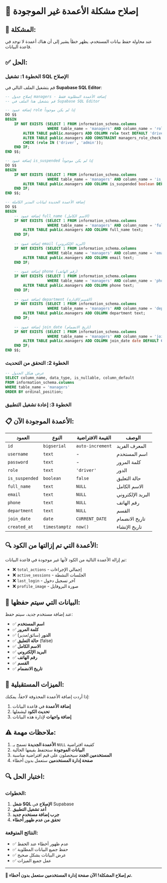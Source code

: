 # 🔧 **إصلاح مشكلة الأعمدة غير الموجودة**

## 🚨 **المشكلة:**
عند محاولة حفظ بيانات المستخدم، يظهر خطأ يشير إلى أن هناك أعمدة لا توجد في قاعدة البيانات.

## ✅ **الحل:**

### **الخطوة 1: تشغيل SQL الإصلاح**
قم بتشغيل الملف التالي في **Supabase SQL Editor**:

```sql
-- إصلاح جدول managers - إضافة الأعمدة المطلوبة فقط
-- قم بتشغيل هذا الملف في Supabase SQL Editor

-- إضافة عمود role إذا لم يكن موجوداً
DO $$ 
BEGIN
    IF NOT EXISTS (SELECT 1 FROM information_schema.columns 
                   WHERE table_name = 'managers' AND column_name = 'role') THEN
        ALTER TABLE public.managers ADD COLUMN role text DEFAULT 'driver';
        ALTER TABLE public.managers ADD CONSTRAINT managers_role_check 
        CHECK (role IN ('driver', 'admin'));
    END IF;
END $$;

-- إضافة عمود is_suspended إذا لم يكن موجوداً
DO $$ 
BEGIN
    IF NOT EXISTS (SELECT 1 FROM information_schema.columns 
                   WHERE table_name = 'managers' AND column_name = 'is_suspended') THEN
        ALTER TABLE public.managers ADD COLUMN is_suspended boolean DEFAULT false;
    END IF;
END $$;

-- إضافة الأعمدة الجديدة لبيانات المدير الكاملة
DO $$ 
BEGIN
    -- إضافة عمود full_name (الاسم الكامل)
    IF NOT EXISTS (SELECT 1 FROM information_schema.columns 
                   WHERE table_name = 'managers' AND column_name = 'full_name') THEN
        ALTER TABLE public.managers ADD COLUMN full_name text;
    END IF;
    
    -- إضافة عمود email (البريد الإلكتروني)
    IF NOT EXISTS (SELECT 1 FROM information_schema.columns 
                   WHERE table_name = 'managers' AND column_name = 'email') THEN
        ALTER TABLE public.managers ADD COLUMN email text;
    END IF;
    
    -- إضافة عمود phone (رقم الهاتف)
    IF NOT EXISTS (SELECT 1 FROM information_schema.columns 
                   WHERE table_name = 'managers' AND column_name = 'phone') THEN
        ALTER TABLE public.managers ADD COLUMN phone text;
    END IF;
    
    -- إضافة عمود department (القسم/الإدارة)
    IF NOT EXISTS (SELECT 1 FROM information_schema.columns 
                   WHERE table_name = 'managers' AND column_name = 'department') THEN
        ALTER TABLE public.managers ADD COLUMN department text;
    END IF;
    
    -- إضافة عمود join_date (تاريخ الانضمام)
    IF NOT EXISTS (SELECT 1 FROM information_schema.columns 
                   WHERE table_name = 'managers' AND column_name = 'join_date') THEN
        ALTER TABLE public.managers ADD COLUMN join_date date DEFAULT CURRENT_DATE;
    END IF;
END $$;
```

### **الخطوة 2: التحقق من التحديث**
```sql
-- عرض هيكل الجدول
SELECT column_name, data_type, is_nullable, column_default
FROM information_schema.columns 
WHERE table_name = 'managers' 
ORDER BY ordinal_position;
```

### **الخطوة 3: إعادة تشغيل التطبيق**

## 📋 **الأعمدة الموجودة الآن:**

| العمود | النوع | القيمة الافتراضية | الوصف |
|--------|-------|-------------------|--------|
| `id` | `bigserial` | `auto-increment` | المعرف الفريد |
| `username` | `text` | - | اسم المستخدم |
| `password` | `text` | - | كلمة المرور |
| `role` | `text` | `'driver'` | الدور |
| `is_suspended` | `boolean` | `false` | حالة التعليق |
| `full_name` | `text` | `NULL` | الاسم الكامل |
| `email` | `text` | `NULL` | البريد الإلكتروني |
| `phone` | `text` | `NULL` | رقم الهاتف |
| `department` | `text` | `NULL` | القسم |
| `join_date` | `date` | `CURRENT_DATE` | تاريخ الانضمام |
| `created_at` | `timestamptz` | `now()` | تاريخ الإنشاء |

## 🔍 **الأعمدة التي تم إزالتها من الكود:**

تم إزالة الأعمدة التالية من الكود لأنها غير موجودة في قاعدة البيانات:
- ❌ `total_actions` - إجمالي الإجراءات
- ❌ `active_sessions` - الجلسات النشطة
- ❌ `last_login` - آخر تسجيل دخول
- ❌ `profile_image` - صورة البروفايل

## 🎯 **البيانات التي سيتم حفظها:**

عند إضافة مستخدم جديد، سيتم حفظ:
- ✅ **اسم المستخدم**
- ✅ **كلمة المرور**
- ✅ **الدور** (سائق/مدير)
- ✅ **حالة التعليق** (false)
- ✅ **الاسم الكامل**
- ✅ **البريد الإلكتروني**
- ✅ **رقم الهاتف**
- ✅ **القسم**
- ✅ **تاريخ الانضمام**

## 🚀 **الميزات المستقبلية:**

إذا أردت إضافة الأعمدة المحذوفة لاحقاً، يمكنك:
1. **إضافة الأعمدة** في قاعدة البيانات
2. **تحديث الكود** ليشملها
3. **إضافة واجهات** لإدارة هذه البيانات

## ⚠️ **ملاحظات مهمة:**

1. **الأعمدة الجديدة** تسمح بـ `NULL` كقيمة افتراضية
2. **البيانات الموجودة** ستحتفظ بقيمها الحالية
3. **المستخدمين الجدد** سيحصلون على قيم افتراضية مناسبة
4. **صفحة إدارة المستخدمين** ستعمل بدون أخطاء

## 🔍 **اختبار الحل:**

### **الخطوات:**
1. **شغل SQL الإصلاح** في Supabase
2. **أعد تشغيل التطبيق**
3. **جرب إضافة مستخدم جديد**
4. **تحقق من عدم ظهور أخطاء**

### **النتائج المتوقعة:**
- ✅ عدم ظهور أخطاء عند الحفظ
- ✅ حفظ جميع البيانات المطلوبة
- ✅ عرض البيانات بشكل صحيح
- ✅ عمل جميع الميزات

---

**🎉 تم إصلاح المشكلة! الآن صفحة إدارة المستخدمين ستعمل بدون أخطاء.**



